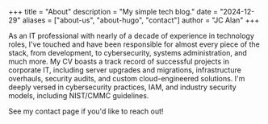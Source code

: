 +++
title = "About"
description = "My simple tech blog."
date = "2024-12-29"
aliases = ["about-us", "about-hugo", "contact"]
author = "JC Alan"
+++

As an IT professional with nearly of a decade of experience in technology roles, I've touched and have been responsible for almost every piece of the stack, from development, to cybersecurity, systems administration, and much more. My CV boasts a track record of successful projects in corporate IT, including server upgrades and migrations, infrastructure overhauls, security audits, and custom cloud-engineered solutions. I'm deeply versed in cybersecurity practices, IAM, and industry security models, including NIST/CMMC guidelines. 

See my contact page if you'd like to reach out!